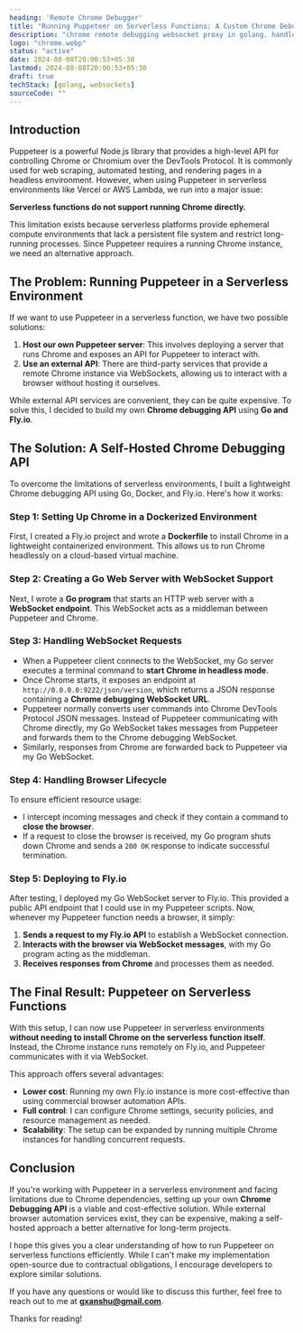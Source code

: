 ```yaml
---
heading: 'Remote Chrome Debugger'
title: "Running Puppeteer on Serverless Functions: A Custom Chrome Debugging API"
description: "chrome remote debugging websocket proxy in golang. handle auth and chrome browser instance"
logo: "chrome.webp"
status: "active"
date: 2024-08-08T20:00:53+05:30
lastmod: 2024-08-08T20:00:53+05:30
draft: true
techStack: [golang, websockets]
sourceCode: ""
---
```


## Introduction

Puppeteer is a powerful Node.js library that provides a high-level API for controlling Chrome or Chromium over the DevTools Protocol. It is commonly used for web scraping, automated testing, and rendering pages in a headless environment. However, when using Puppeteer in serverless environments like Vercel or AWS Lambda, we run into a major issue:

**Serverless functions do not support running Chrome directly.**

This limitation exists because serverless platforms provide ephemeral compute environments that lack a persistent file system and restrict long-running processes. Since Puppeteer requires a running Chrome instance, we need an alternative approach.

## The Problem: Running Puppeteer in a Serverless Environment

If we want to use Puppeteer in a serverless function, we have two possible solutions:

1. **Host our own Puppeteer server**: This involves deploying a server that runs Chrome and exposes an API for Puppeteer to interact with.
2. **Use an external API**: There are third-party services that provide a remote Chrome instance via WebSockets, allowing us to interact with a browser without hosting it ourselves.

While external API services are convenient, they can be quite expensive. To solve this, I decided to build my own **Chrome debugging API** using **Go and Fly.io**.

## The Solution: A Self-Hosted Chrome Debugging API

To overcome the limitations of serverless environments, I built a lightweight Chrome debugging API using Go, Docker, and Fly.io. Here's how it works:

### Step 1: Setting Up Chrome in a Dockerized Environment

First, I created a Fly.io project and wrote a **Dockerfile** to install Chrome in a lightweight containerized environment. This allows us to run Chrome headlessly on a cloud-based virtual machine.

### Step 2: Creating a Go Web Server with WebSocket Support

Next, I wrote a **Go program** that starts an HTTP web server with a **WebSocket endpoint**. This WebSocket acts as a middleman between Puppeteer and Chrome.

### Step 3: Handling WebSocket Requests

- When a Puppeteer client connects to the WebSocket, my Go server executes a terminal command to **start Chrome in headless mode**.
- Once Chrome starts, it exposes an endpoint at `http://0.0.0.0:9222/json/version`, which returns a JSON response containing a **Chrome debugging WebSocket URL**.
- Puppeteer normally converts user commands into Chrome DevTools Protocol JSON messages. Instead of Puppeteer communicating with Chrome directly, my Go WebSocket takes messages from Puppeteer and forwards them to the Chrome debugging WebSocket.
- Similarly, responses from Chrome are forwarded back to Puppeteer via my Go WebSocket.

### Step 4: Handling Browser Lifecycle

To ensure efficient resource usage:
- I intercept incoming messages and check if they contain a command to **close the browser**.
- If a request to close the browser is received, my Go program shuts down Chrome and sends a `200 OK` response to indicate successful termination.

### Step 5: Deploying to Fly.io

After testing, I deployed my Go WebSocket server to Fly.io. This provided a public API endpoint that I could use in my Puppeteer scripts. Now, whenever my Puppeteer function needs a browser, it simply:

1. **Sends a request to my Fly.io API** to establish a WebSocket connection.
2. **Interacts with the browser via WebSocket messages**, with my Go program acting as the middleman.
3. **Receives responses from Chrome** and processes them as needed.

## The Final Result: Puppeteer on Serverless Functions

With this setup, I can now use Puppeteer in serverless environments **without needing to install Chrome on the serverless function itself**. Instead, the Chrome instance runs remotely on Fly.io, and Puppeteer communicates with it via WebSocket.

This approach offers several advantages:
- **Lower cost**: Running my own Fly.io instance is more cost-effective than using commercial browser automation APIs.
- **Full control**: I can configure Chrome settings, security policies, and resource management as needed.
- **Scalability**: The setup can be expanded by running multiple Chrome instances for handling concurrent requests.

## Conclusion

If you're working with Puppeteer in a serverless environment and facing limitations due to Chrome dependencies, setting up your own **Chrome Debugging API** is a viable and cost-effective solution. While external browser automation services exist, they can be expensive, making a self-hosted approach a better alternative for long-term projects.

I hope this gives you a clear understanding of how to run Puppeteer on serverless functions efficiently. While I can't make my implementation open-source due to contractual obligations, I encourage developers to explore similar solutions.

If you have any questions or would like to discuss this further, feel free to reach out to me at **gxanshu@gmail.com**.

Thanks for reading!
